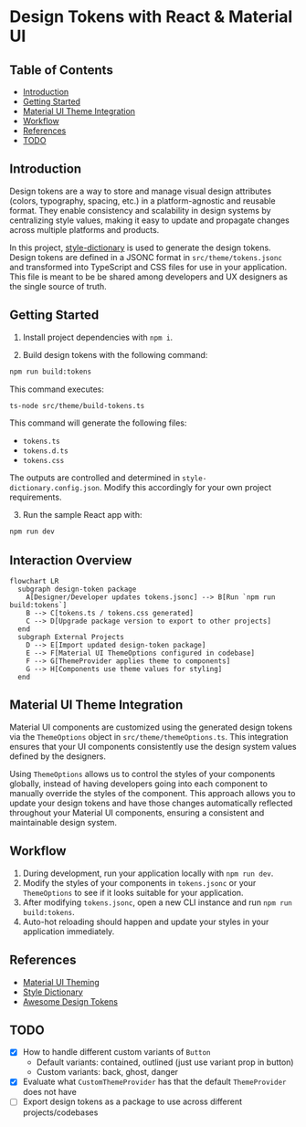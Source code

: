 # Design Tokens with React & Material UI

## Table of Contents

- [Introduction](#introduction)
- [Getting Started](#getting-started)
- [Material UI Theme Integration](#material-ui-theme-integration)
- [Workflow](#workflow)
- [References](#references)
- [TODO](#todo)

## Introduction

Design tokens are a way to store and manage visual design attributes (colors, typography, spacing, etc.) in a platform-agnostic and reusable format. They enable consistency and scalability in design systems by centralizing style values, making it easy to update and propagate changes across multiple platforms and products.

In this project, [style-dictionary](https://styledictionary.com/getting-started/installation/) is used to generate the design tokens. Design tokens are defined in a JSONC format in `src/theme/tokens.jsonc` and transformed into TypeScript and CSS files for use in your application. This file is meant to be be shared among developers and UX designers as the single source of truth.

## Getting Started

1. Install project dependencies with `npm i`.

2. Build design tokens with the following command:

```sh
npm run build:tokens
```

This command executes:

```sh
ts-node src/theme/build-tokens.ts
```

This command will generate the following files:

- `tokens.ts`
- `tokens.d.ts`
- `tokens.css`

The outputs are controlled and determined in `style-dictionary.config.json`. Modify this accordingly for your own project requirements.

3. Run the sample React app with:

```sh
npm run dev
```

## Interaction Overview

```mermaid
flowchart LR
  subgraph design-token package
    A[Designer/Developer updates tokens.jsonc] --> B[Run `npm run build:tokens`]
    B --> C[tokens.ts / tokens.css generated]
    C --> D[Upgrade package version to export to other projects]
  end
  subgraph External Projects
    D --> E[Import updated design-token package]
    E --> F[Material UI ThemeOptions configured in codebase]
    F --> G[ThemeProvider applies theme to components]
    G --> H[Components use theme values for styling]
  end
```

## Material UI Theme Integration

Material UI components are customized using the generated design tokens via the `ThemeOptions` object in `src/theme/themeOptions.ts`. This integration ensures that your UI components consistently use the design system values defined by the designers.

Using `ThemeOptions` allows us to control the styles of your components globally, instead of having developers going into each component to manually override the styles of the component. This approach allows you to update your design tokens and have those changes automatically reflected throughout your Material UI components, ensuring a consistent and maintainable design system.

## Workflow

1. During development, run your application locally with `npm run dev`.
2. Modify the styles of your components in `tokens.jsonc` or your `ThemeOptions` to see if it looks suitable for your application.
3. After modifying `tokens.jsonc`, open a new CLI instance and run `npm run build:tokens`.
4. Auto-hot reloading should happen and update your styles in your application immediately.

## References

- [Material UI Theming](https://mui.com/material-ui/customization/theming/)
- [Style Dictionary](https://styledictionary.com/getting-started/installation/)
- [Awesome Design Tokens](https://github.com/sturobson/Awesome-Design-Tokens)

## TODO

- [x] How to handle different custom variants of `Button`
  - Default variants: contained, outlined (just use variant prop in button)
  - Custom variants: back, ghost, danger
- [x] Evaluate what `CustomThemeProvider` has that the default `ThemeProvider` does not have
- [ ] Export design tokens as a package to use across different projects/codebases
